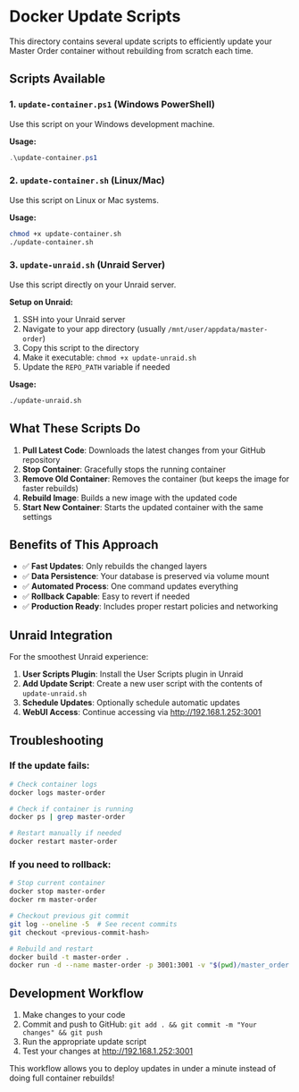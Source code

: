 # Docker Update Scripts

This directory contains several update scripts to efficiently update your Master Order container without rebuilding from scratch each time.

## Scripts Available

### 1. `update-container.ps1` (Windows PowerShell)
Use this script on your Windows development machine.

**Usage:**
```powershell
.\update-container.ps1
```

### 2. `update-container.sh` (Linux/Mac)
Use this script on Linux or Mac systems.

**Usage:**
```bash
chmod +x update-container.sh
./update-container.sh
```

### 3. `update-unraid.sh` (Unraid Server)
Use this script directly on your Unraid server.

**Setup on Unraid:**
1. SSH into your Unraid server
2. Navigate to your app directory (usually `/mnt/user/appdata/master-order`)
3. Copy this script to the directory
4. Make it executable: `chmod +x update-unraid.sh`
5. Update the `REPO_PATH` variable if needed

**Usage:**
```bash
./update-unraid.sh
```

## What These Scripts Do

1. **Pull Latest Code**: Downloads the latest changes from your GitHub repository
2. **Stop Container**: Gracefully stops the running container
3. **Remove Old Container**: Removes the container (but keeps the image for faster rebuilds)
4. **Rebuild Image**: Builds a new image with the updated code
5. **Start New Container**: Starts the updated container with the same settings

## Benefits of This Approach

- ✅ **Fast Updates**: Only rebuilds the changed layers
- ✅ **Data Persistence**: Your database is preserved via volume mount
- ✅ **Automated Process**: One command updates everything
- ✅ **Rollback Capable**: Easy to revert if needed
- ✅ **Production Ready**: Includes proper restart policies and networking

## Unraid Integration

For the smoothest Unraid experience:

1. **User Scripts Plugin**: Install the User Scripts plugin in Unraid
2. **Add Update Script**: Create a new user script with the contents of `update-unraid.sh`
3. **Schedule Updates**: Optionally schedule automatic updates
4. **WebUI Access**: Continue accessing via http://192.168.1.252:3001

## Troubleshooting

### If the update fails:
```bash
# Check container logs
docker logs master-order

# Check if container is running
docker ps | grep master-order

# Restart manually if needed
docker restart master-order
```

### If you need to rollback:
```bash
# Stop current container
docker stop master-order
docker rm master-order

# Checkout previous git commit
git log --oneline -5  # See recent commits
git checkout <previous-commit-hash>

# Rebuild and restart
docker build -t master-order .
docker run -d --name master-order -p 3001:3001 -v "$(pwd)/master_order.db:/app/master_order.db" master-order
```

## Development Workflow

1. Make changes to your code
2. Commit and push to GitHub: `git add . && git commit -m "Your changes" && git push`
3. Run the appropriate update script
4. Test your changes at http://192.168.1.252:3001

This workflow allows you to deploy updates in under a minute instead of doing full container rebuilds!
